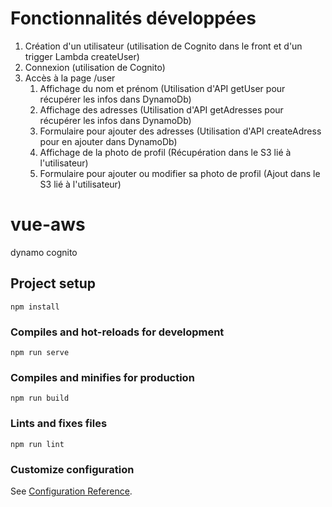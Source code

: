 # Fonctionnalités développées

1. Création d'un utilisateur (utilisation de Cognito dans le front et d'un trigger Lambda createUser)
2. Connexion (utilisation de Cognito)
3. Accès à la page /user
    1. Affichage du nom et prénom (Utilisation d'API getUser pour récupérer les infos dans DynamoDb)
    2. Affichage des adresses (Utilisation d'API getAdresses pour récupérer les infos dans DynamoDb)
    3. Formulaire pour ajouter des adresses (Utilisation d'API createAdress pour en ajouter dans DynamoDb)
    4. Affichage de la photo de profil (Récupération dans le S3 lié à l'utilisateur)
    5. Formulaire pour ajouter ou modifier sa photo de profil (Ajout dans le S3 lié à l'utilisateur)



# vue-aws
dynamo
cognito
## Project setup
```
npm install
```

### Compiles and hot-reloads for development
```
npm run serve
```

### Compiles and minifies for production
```
npm run build
```

### Lints and fixes files
```
npm run lint
```

### Customize configuration
See [Configuration Reference](https://cli.vuejs.org/config/).
